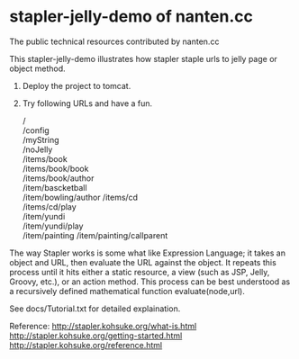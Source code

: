 # stapler-jelly-demo of nanten.cc
The public technical resources contributed by nanten.cc

This stapler-jelly-demo illustrates how stapler staple urls to jelly page or object method.

1. Deploy the project to tomcat.
2. Try following URLs and have a fun.

   /                    
   /config              
   /myString            
   /noJelly             
   /items/book         
   /items/book/book     
   /items/book/author   
   /item/bascketball    
   /item/bowling/author 
   /items/cd            
   /items/cd/play       
   /item/yundi          
   /item/yundi/play  
   /item/painting
   /item/painting/callparent

The way Stapler works is some what like Expression Language; it takes an object and URL, then evaluate the URL against the object. It repeats this process until it hits either a static resource, a view (such as JSP, Jelly, Groovy, etc.), or an action method.
This process can be best understood as a recursively defined mathematical function evaluate(node,url). 

See docs/Tutorial.txt for detailed explaination.

Reference:
http://stapler.kohsuke.org/what-is.html
http://stapler.kohsuke.org/getting-started.html
http://stapler.kohsuke.org/reference.html

